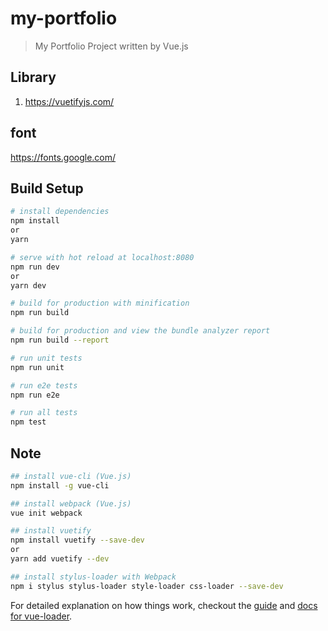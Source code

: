 # my-portfolio

> My Portfolio Project written by Vue.js

## Library
1. https://vuetifyjs.com/

## font
https://fonts.google.com/

## Build Setup

``` bash
# install dependencies
npm install
or
yarn

# serve with hot reload at localhost:8080
npm run dev
or
yarn dev

# build for production with minification
npm run build

# build for production and view the bundle analyzer report
npm run build --report

# run unit tests
npm run unit

# run e2e tests
npm run e2e

# run all tests
npm test
```

## Note
``` bash
## install vue-cli (Vue.js)
npm install -g vue-cli

## install webpack (Vue.js)
vue init webpack

## install vuetify
npm install vuetify --save-dev
or
yarn add vuetify --dev

## install stylus-loader with Webpack
npm i stylus stylus-loader style-loader css-loader --save-dev
```

For detailed explanation on how things work, checkout the [guide](http://vuejs-templates.github.io/webpack/) and [docs for vue-loader](http://vuejs.github.io/vue-loader).
